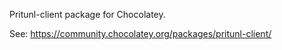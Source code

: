 ﻿Pritunl-client package for Chocolatey.

See: https://community.chocolatey.org/packages/pritunl-client/